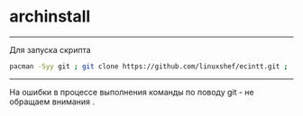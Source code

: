 # archinstall

----------------------------------------

Для запуска скрипта

```bash
pacman -Syy git ; git clone https://github.com/linuxshef/ecintt.git ; ./archinstall
```

--------------------------------------------

На ошибки в процессе выполнения команды по поводу git - не обращаем внимания .
